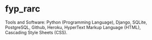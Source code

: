 # fyp_rarc

Tools and Software: Python (Programming Language), Django, SQLite, PostgreSQL, Github, Heroku, HyperText Markup Language (HTML), Cascading Style Sheets (CSS).
